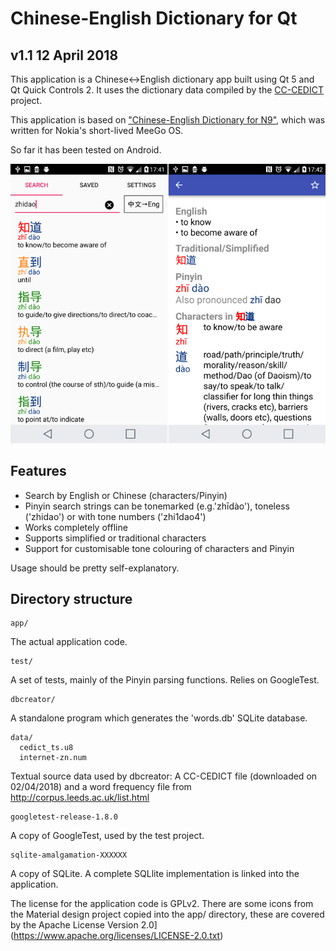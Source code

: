 Chinese-English Dictionary for Qt
=================================

v1.1 12 April 2018
------------------

This application is a Chinese<->English dictionary app built using Qt 5 and Qt Quick Controls 2.
It uses the dictionary data compiled by the [CC-CEDICT](https://cc-cedict.org/wiki/) project.

This application is based on ["Chinese-English Dictionary for N9"](http://badpint.org/chinesedict/), which was written for Nokia's short-lived MeeGo OS.

So far it has been tested on Android.

![screenshot](screenshot.png)

Features
--------
- Search by English or Chinese (characters/Pinyin)
- Pinyin search strings can be tonemarked (e.g.'zhīdào'), toneless ('zhidao') or with tone numbers ('zhi1dao4')
- Works completely offline
- Supports simplified or traditional characters
- Support for customisable tone colouring of characters and Pinyin

Usage should be pretty self-explanatory.


Directory structure
-------------------

```
app/
```
 The actual application code.

```
test/
```
A set of tests, mainly of the Pinyin parsing functions.  Relies on GoogleTest.

```
dbcreator/
```
A standalone program which generates the 'words.db' SQLite database.

```
data/
  cedict_ts.u8
  internet-zn.num
```
Textual source data used by dbcreator: A CC-CEDICT file (downloaded on 02/04/2018) and a word frequency file from http://corpus.leeds.ac.uk/list.html


```
googletest-release-1.8.0
```
A copy of GoogleTest, used by the test project.

```
sqlite-amalgamation-XXXXXX
```
A copy of SQLite.  A complete SQLlite implementation is linked into the application.


The license for the application code is GPLv2.
There are some icons from the Material design project copied into the app/ directory, these are covered by the Apache License Version 2.0](https://www.apache.org/licenses/LICENSE-2.0.txt)

